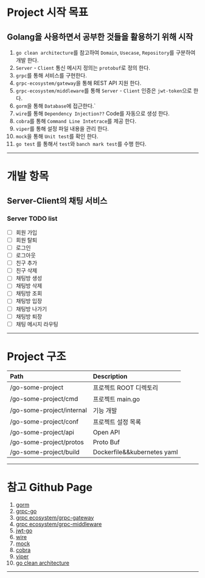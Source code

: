 # Project 시작 목표 
## Golang을 사용하면서 공부한 것들을 활용하기 위해 시작
1.  `go clean architecture`를 참고하여 `Domain`, `Usecase`, `Repository`를 구분하여 개발 한다. 
2.  `Server` - `Client` 통신 메시지 정의는 `protobuf`로 정의 한다.
3.  `grpc`를 통해 서비스를 구현한다. 
4.  `grpc-ecosystem/gateway`을 통해 REST API 지원 한다.
5.  `grpc-ecosystem/middleware`를 통해 `Server` - `Client` 인증은 `jwt-token`으로 한다.
6.  `gorm`을 통해 `Database`에 접근한다.`
7.  `wire`를 통해 `Dependency Injection??` Code를 자동으로 생성 한다.
8.  `cobra`를 통해 `Command Line Intetrace`를 제공 한다.
9.  `viper`를 통해 설정 파일 내용을 관리 한다.
10. `mock`을 통해 `Unit test`를 확인 한다.
11. `go test` 를 통해서 `test`와 `banch mark test`를 수행 한다.
   
* * *
   
# 개발 항목
## Server-Client의 채팅 서비스
### Server TODO list
- [ ] 회원 가입
- [ ] 회원 탈퇴
- [ ] 로그인
- [ ] 로그아웃
- [ ] 친구 추가
- [ ] 친구 삭제
- [ ] 채팅방 생성
- [ ] 채팅방 삭제
- [ ] 채팅방 조회
- [ ] 채팅방 입장
- [ ] 채팅방 나가기
- [ ] 채팅방 퇴장
- [ ] 채팅 메시지 라우팅
   
* * * 
   
# Project 구조 
| Path | Description |
|:---|:---|
|/go-some-project|프로젝트 ROOT 디렉토리|
|/go-some-project/cmd|프로젝트 main.go|
|/go-some-project/internal|기능 개발|
|/go-some-project/conf|프로젝트 설정 목록|
|/go-some-project/api|Open API|
|/go-some-project/protos|Proto Buf|
|/go-some-project/build|Dockerfile&&kubernetes yaml|
   
* * *
   
# 참고 Github Page
1. [gorm](https://github.com/go-gorm/gorm)
2. [grpc-go](https://github.com/grpc/grpc-go)
3. [grpc ecosystem/grpc-gateway](https://github.com/grpc-ecosystem/grpc-gateway)
4. [grpc ecosystem/grpc-middleware](https://github.com/grpc-ecosystem/go-grpc-middleware)
5. [jwt-go](https://github.com/dgrijalva/jwt-go)
6. [wire](https://github.com/google/wire)
7. [mock](https://github.com/golang/mock)
8. [cobra](https://github.com/spf13/cobra)
9. [viper](https://github.com/spf13/viper)
10. [go clean architecture](https://github.com/bxcodec/go-clean-arch)

* * *
